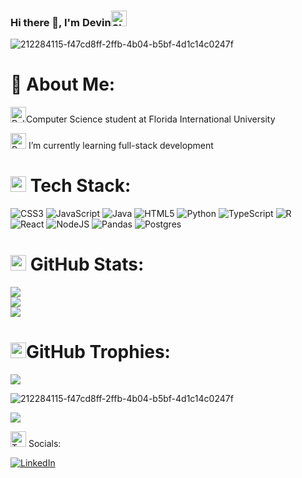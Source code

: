 ### Hi there 👋, I'm Devin<img src="https://raw.githubusercontent.com/Tarikul-Islam-Anik/Animated-Fluent-Emojis/master/Emojis/Food/Shrimp.png" alt="Shrimp" width="25" height="25" />
<!---<img src="https://raw.githubusercontent.com/Tarikul-Islam-Anik/Animated-Fluent-Emojis/master/Emojis/Smilies/Partying%20Face.png" alt="Partying Face" width="25" height="25" />
-->
![212284115-f47cd8ff-2ffb-4b04-b5bf-4d1c14c0247f](https://github.com/devinldiaz/devinldiaz/assets/111460145/4f85497e-ed93-4c97-97f7-10063001c51e)
# 💫 About Me:
<img src="https://raw.githubusercontent.com/Tarikul-Islam-Anik/Animated-Fluent-Emojis/master/Emojis/Animals/Polar%20Bear.png" alt="Polar Bear" width="25" height="25" />Computer Science student at Florida International University

<img src="https://raw.githubusercontent.com/Tarikul-Islam-Anik/Animated-Fluent-Emojis/master/Emojis/Animals/Rabbit.png" alt="Rabbit" width="25" height="25" /> I’m currently learning full-stack development




<!--
**devinldiaz/devinldiaz** is a ✨ _special_ ✨ repository because its `README.md` (this file) appears on your GitHub profile.

Here are some ideas to get you started:

- 🔭 I’m currently working on ...
- 🌱 I’m currently learning ...
- 👯 I’m looking to collaborate on ...
- 🤔 I’m looking for help with ...
- 💬 Ask me about ...
- 📫 How to reach me: ...
- 😄 Pronouns: ...
- ⚡ Fun fact: ...
💻 Tech Stack:
 🏆 
-->


# <img src="https://raw.githubusercontent.com/Tarikul-Islam-Anik/Animated-Fluent-Emojis/master/Emojis/Symbols/Bubbles.png" alt="Bubbles" width="25" height="25" /> Tech Stack:
![CSS3](https://img.shields.io/badge/css3-%231572B6.svg?style=for-the-badge&logo=css3&logoColor=white) ![JavaScript](https://img.shields.io/badge/javascript-%23323330.svg?style=for-the-badge&logo=javascript&logoColor=%23F7DF1E) ![Java](https://img.shields.io/badge/java-%23ED8B00.svg?style=for-the-badge&logo=openjdk&logoColor=white) ![HTML5](https://img.shields.io/badge/html5-%23E34F26.svg?style=for-the-badge&logo=html5&logoColor=white) ![Python](https://img.shields.io/badge/python-3670A0?style=for-the-badge&logo=python&logoColor=ffdd54) ![TypeScript](https://img.shields.io/badge/typescript-%23007ACC.svg?style=for-the-badge&logo=typescript&logoColor=white) ![R](https://img.shields.io/badge/r-%23276DC3.svg?style=for-the-badge&logo=r&logoColor=white) ![React](https://img.shields.io/badge/react-%2320232a.svg?style=for-the-badge&logo=react&logoColor=%2361DAFB) ![NodeJS](https://img.shields.io/badge/node.js-6DA55F?style=for-the-badge&logo=node.js&logoColor=white) ![Pandas](https://img.shields.io/badge/pandas-%23150458.svg?style=for-the-badge&logo=pandas&logoColor=white) ![Postgres](https://img.shields.io/badge/postgres-%23316192.svg?style=for-the-badge&logo=postgresql&logoColor=white)


# <img src="https://raw.githubusercontent.com/Tarikul-Islam-Anik/Animated-Fluent-Emojis/master/Emojis/Travel%20and%20places/Cloud%20with%20Snow.png" alt="Cloud with Snow" width="25" height="25" /> GitHub Stats:
![](https://github-readme-stats.vercel.app/api?username=devinldiaz&theme=dracula&hide_border=false&include_all_commits=true&count_private=true&show_icons=true)<br/>
![](https://github-readme-streak-stats.herokuapp.com/?user=devinldiaz&theme=dracula&hide_border=false)<br/>
![](https://github-readme-stats.vercel.app/api/top-langs/?username=devinldiaz&theme=dracula&hide_border=false&include_all_commits=true&count_private=true&layout=compact)

# <img src="https://raw.githubusercontent.com/Tarikul-Islam-Anik/Animated-Fluent-Emojis/master/Emojis/Food/Clinking%20Glasses.png" alt="Clinking Glasses" width="25" height="25" />GitHub Trophies:
![](https://github-profile-trophy.vercel.app/?username=devinldiaz&theme=dracula&no-frame=true&no-bg=false&margin-w=4)

![212284115-f47cd8ff-2ffb-4b04-b5bf-4d1c14c0247f](https://github.com/devinldiaz/devinldiaz/assets/111460145/4f85497e-ed93-4c97-97f7-10063001c51e)

[![](https://visitcount.itsvg.in/api?id=devinldiaz&icon=2&color=6)](https://visitcount.itsvg.in)

<img src="https://raw.githubusercontent.com/Tarikul-Islam-Anik/Animated-Fluent-Emojis/master/Emojis/Food/Teacup%20Without%20Handle.png" alt="Teacup Without Handle" width="25" height="25" /> Socials:
<!---[![Instagram](https://img.shields.io/badge/Instagram-%23E4405F.svg?logo=Instagram&logoColor=white)](https://instagram.com/saladangel) --> 
[![LinkedIn](https://img.shields.io/badge/LinkedIn-%230077B5.svg?logo=linkedin&logoColor=white)](https://www.linkedin.com/in/devinldiaz/) 

<!-- Proudly created with GPRM ( https://gprm.itsvg.in ) 

![Anurag's GitHub stats](https://github-readme-stats.vercel.app/api?username=devinldiaz&show_icons=true&theme=dracula)
-->
